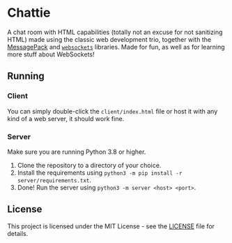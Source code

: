 # Chattie
A chat room with HTML capabilities (totally not an excuse for not sanitizing HTML) made using the classic web development trio, together with the [MessagePack](https://msgpack.org) and [`websockets`](https://pypi.org/project/websockets) libraries. Made for fun, as well as for learning more stuff about WebSockets!

## Running
### Client
You can simply double-click the `client/index.html` file or host it with any kind of a web server, it should work fine.

### Server
Make sure you are running Python 3.8 or higher.

1. Clone the repository to a directory of your choice.
2. Install the requirements using `python3 -m pip install -r server/requirements.txt`.
3. Done! Run the server using `python3 -m server <host> <port>`.

## License
This project is licensed under the MIT License - see the [LICENSE](LICENSE) file for details.
